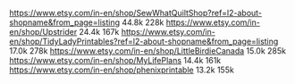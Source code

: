 https://www.etsy.com/in-en/shop/SewWhatQuiltShop?ref=l2-about-shopname&from_page=listing
44.8k 228k
https://www.etsy.com/in-en/shop/Upstrider
24.4k 167k
https://www.etsy.com/in-en/shop/TidyLadyPrintables?ref=l2-about-shopname&from_page=listing
17.0k 278k
https://www.etsy.com/in-en/shop/LittleBirdieCanada
15.0k 285k
https://www.etsy.com/in-en/shop/MyLifePlans
14.4k 161k
https://www.etsy.com/in-en/shop/phenixprintable
13.2k 155k